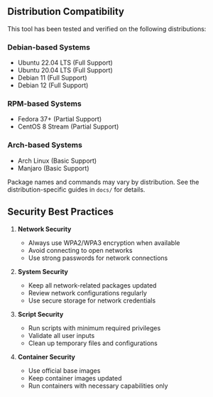 ## Distribution Compatibility

This tool has been tested and verified on the following distributions:

### Debian-based Systems
- Ubuntu 22.04 LTS (Full Support)
- Ubuntu 20.04 LTS (Full Support)
- Debian 11 (Full Support)
- Debian 12 (Full Support)

### RPM-based Systems
- Fedora 37+ (Partial Support)
- CentOS 8 Stream (Partial Support)

### Arch-based Systems
- Arch Linux (Basic Support)
- Manjaro (Basic Support)

Package names and commands may vary by distribution. See the distribution-specific guides in `docs/` for details.

## Security Best Practices

1. **Network Security**
   - Always use WPA2/WPA3 encryption when available
   - Avoid connecting to open networks
   - Use strong passwords for network connections

2. **System Security**
   - Keep all network-related packages updated
   - Review network configurations regularly
   - Use secure storage for network credentials

3. **Script Security**
   - Run scripts with minimum required privileges
   - Validate all user inputs
   - Clean up temporary files and configurations

4. **Container Security**
   - Use official base images
   - Keep container images updated
   - Run containers with necessary capabilities only

